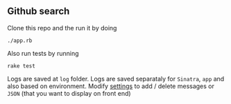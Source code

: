 ## Github search
Clone this repo and the run it by doing  
    
    ./app.rb
    
Also run tests by running
    
    rake test
    
Logs are saved at `log` folder. Logs are saved separataly for `Sinatra`, `app` and also based on environment.
Modify [settings](config/settings.yml) to add / delete messages or `JSON` (that you want to display on front end)
